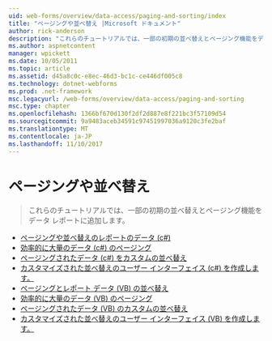 ```yaml
---
uid: web-forms/overview/data-access/paging-and-sorting/index
title: "ページングや並べ替え |Microsoft ドキュメント"
author: rick-anderson
description: "これらのチュートリアルでは、一部の初期の並べ替えとページング機能をデータ レポートに追加します。"
ms.author: aspnetcontent
manager: wpickett
ms.date: 10/05/2011
ms.topic: article
ms.assetid: d45a8c0c-e8ec-46d3-bc1c-ce446df005c8
ms.technology: dotnet-webforms
ms.prod: .net-framework
msc.legacyurl: /web-forms/overview/data-access/paging-and-sorting
msc.type: chapter
ms.openlocfilehash: 1366bf670d130f2df2d887e8f221bc3f57109d54
ms.sourcegitcommit: 9a9483aceb34591c97451997036a9120c3fe2baf
ms.translationtype: MT
ms.contentlocale: ja-JP
ms.lasthandoff: 11/10/2017
---
```

<a name="paging-and-sorting"></a>ページングや並べ替え
====================
> これらのチュートリアルでは、一部の初期の並べ替えとページング機能をデータ レポートに追加します。


- [ページングや並べ替えのレポートのデータ (c#)](paging-and-sorting-report-data-cs.md)
- [効率的に大量のデータ (c#) のページング](efficiently-paging-through-large-amounts-of-data-cs.md)
- [ページングされたデータ (c#) をカスタムの並べ替え](sorting-custom-paged-data-cs.md)
- [カスタマイズされた並べ替えのユーザー インターフェイス (c#) を作成します。](creating-a-customized-sorting-user-interface-cs.md)
- [ページングとレポート データ (VB) の並べ替え](paging-and-sorting-report-data-vb.md)
- [効率的に大量のデータ (VB) のページング](efficiently-paging-through-large-amounts-of-data-vb.md)
- [ページングされたデータ (VB) のカスタムの並べ替え](sorting-custom-paged-data-vb.md)
- [カスタマイズされた並べ替えのユーザー インターフェイス (VB) を作成します。](creating-a-customized-sorting-user-interface-vb.md)
